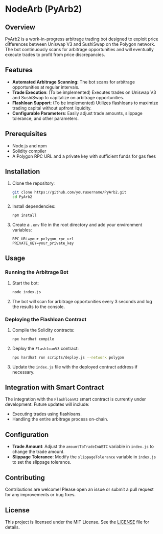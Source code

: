 # NodeArb (PyArb2)

## Overview

PyArb2 is a work-in-progress arbitrage trading bot designed to exploit price differences between Uniswap V3 and SushiSwap on the Polygon network. The bot continuously scans for arbitrage opportunities and will eventually execute trades to profit from price discrepancies.

## Features

- **Automated Arbitrage Scanning**: The bot scans for arbitrage opportunities at regular intervals.
- **Trade Execution**: (To be implemented) Executes trades on Uniswap V3 and SushiSwap to capitalize on arbitrage opportunities.
- **Flashloan Support**: (To be implemented) Utilizes flashloans to maximize trading capital without upfront liquidity.
- **Configurable Parameters**: Easily adjust trade amounts, slippage tolerance, and other parameters.

## Prerequisites

- Node.js and npm
- Solidity compiler
- A Polygon RPC URL and a private key with sufficient funds for gas fees

## Installation

1. Clone the repository:
    ```sh
    git clone https://github.com/yourusername/PyArb2.git
    cd PyArb2
    ```

2. Install dependencies:
    ```sh
    npm install
    ```

3. Create a `.env` file in the root directory and add your environment variables:
    ```env
    RPC_URL=your_polygon_rpc_url
    PRIVATE_KEY=your_private_key
    ```

## Usage

### Running the Arbitrage Bot

1. Start the bot:
    ```sh
    node index.js
    ```

2. The bot will scan for arbitrage opportunities every 3 seconds and log the results to the console.

### Deploying the Flashloan Contract

1. Compile the Solidity contracts:
    ```sh
    npx hardhat compile
    ```

2. Deploy the `FlashloanV3` contract:
    ```sh
    npx hardhat run scripts/deploy.js --network polygon
    ```

3. Update the `index.js` file with the deployed contract address if necessary.

## Integration with Smart Contract

The integration with the `FlashloanV3` smart contract is currently under development. Future updates will include:

- Executing trades using flashloans.
- Handling the entire arbitrage process on-chain.

## Configuration

- **Trade Amount**: Adjust the `amountToTradeInWBTC` variable in `index.js` to change the trade amount.
- **Slippage Tolerance**: Modify the `slippageTolerance` variable in `index.js` to set the slippage tolerance.

## Contributing

Contributions are welcome! Please open an issue or submit a pull request for any improvements or bug fixes.

## License

This project is licensed under the MIT License. See the [LICENSE](LICENSE) file for details.